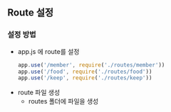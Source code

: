 ## Route 설정
### 설정 방법
- app.js 에 route를 설정
   ```js
   app.use('/member', require('./routes/member'))
   app.use('/food', require('./routes/food'))
   app.use('/keep', require('./routes/keep'))
   ```
- route 파일 생성
   - routes 폴더에 파일을 생성